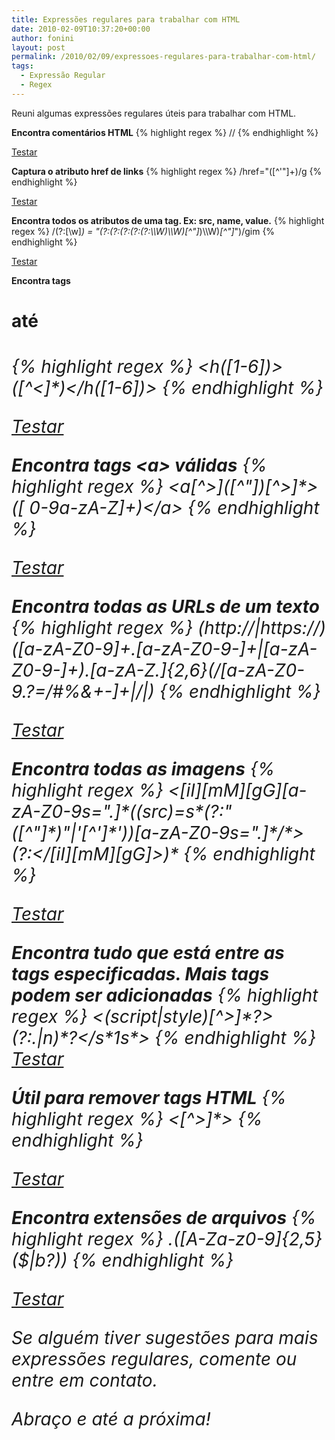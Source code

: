 ```yaml
---
title: Expressões regulares para trabalhar com HTML
date: 2010-02-09T10:37:20+00:00
author: fonini
layout: post
permalink: /2010/02/09/expressoes-regulares-para-trabalhar-com-html/
tags:
  - Expressão Regular
  - Regex
---
```

Reuni algumas expressões regulares úteis para trabalhar com HTML.

**Encontra comentários HTML**
{% highlight regex %}
/<!--(.*?)-->/
{% endhighlight %}
  
[Testar](https://regex101.com/r/y0kBAz/1) 



**Captura o atributo href de links**
{% highlight regex %}
/href="([^\'\"]+)/g
{% endhighlight %}
  
[Testar](https://regex101.com/r/MQttC7/1/) 



**Encontra todos os atributos de uma tag. Ex: src, name, value.**
{% highlight regex %}
/(?:[\w]*) *= *"(?:(?:(?:(?:(?:\\\W)*\\\W)*[^"]*)\\\W)*[^"]*")/gim
{% endhighlight %}
  
[Testar](https://regex101.com/r/WLBAqV/1) 



**Encontra tags <h1> até <h6>**
{% highlight regex %}
<h([1-6])>([^<]*)<\/h([1-6])>
{% endhighlight %}
  
[Testar](https://regex101.com/r/hzXKOm/1/) 



**Encontra tags &lt;a&gt; válidas**
{% highlight regex %}
<a[^>]*([^"]*)[^>]*>([ 0-9a-zA-Z]+)<\/a>
{% endhighlight %}
  
[Testar](https://regex101.com/r/LxDpGQ/1) 



**Encontra todas as URLs de um texto**
{% highlight regex %}
(http:\/\/|https:\/\/)([a-zA-Z0-9]+.[a-zA-Z0-9-]+|[a-zA-Z0-9-]+).[a-zA-Z.]{2,6}(\/[a-zA-Z0-9.?=\/#%&+-]+|\/|)
{% endhighlight %}
  
[Testar](https://regex101.com/r/DH8zYx/1) 



**Encontra todas as imagens**
{% highlight regex %}
<\[iI\]\[mM\]\[gG\]\[a-zA-Z0-9s=".\]\*((src)=s\*(?:"(\[^"]\*)"|'[^']\*'))[a-zA-Z0-9s=".]\*/\*>(?:</[iI\]\[mM\][gG]>)*
{% endhighlight %}
  
[Testar](http://regexpal.com/?flags=&regex=%3C[iI][mM][gG][a-zA-Z0-9s%3D%22.]*%28%28src%29%3Ds*%28%3F%3A%22%28[^%22]*%29%22|%27[^%27]*%27%29%29[a-zA-Z0-9s%3D%22.]*%2F*%3E%28%3F%3A%3C%2F[iI][mM][gG]%3E%29*&input=%3Cimg%20src%3D%22teste.jpg%22%20%2F%3E) 



**Encontra tudo que está entre as tags especificadas. Mais tags podem ser adicionadas**
{% highlight regex %}
<(script|style)[^>]\*?>(?:.|n)\*?</s\*1s\*>
{% endhighlight %}
[Testar](http://regexpal.com/?flags=&regex=%3C%28script|style%29[^%3E]*%3F%3E%28%3F%3A.|n%29*%3F%3C%2Fs*1s*%3E&input=%3Chtml%3E%0A%3Cscript%3E%0Aalert%28%27bla%27%29%3B%0A%3C%2Fscript%3E%0A%3C%2Fhtml%3E) 



**Útil para remover tags HTML**
{% highlight regex %}
<[^>]*>
{% endhighlight %}
  
[Testar](http://regexpal.com/?flags=&regex=%3C[^%3E]*%3E&input=%3Cp%3ETexto%3C%2Fp%3E) 



**Encontra extensões de arquivos**
{% highlight regex %}
.([A-Za-z0-9]{2,5}($|b?))
{% endhighlight %}
  
[Testar](http://regexpal.com/?flags=m&regex=.%28[A-Za-z0-9]{2%2C5}%28%24|b%3F%29%29&input=Baixe%20o%20arquivo%20teste.zip)

Se alguém tiver sugestões para mais expressões regulares, comente ou entre em contato.

Abraço e até a próxima!